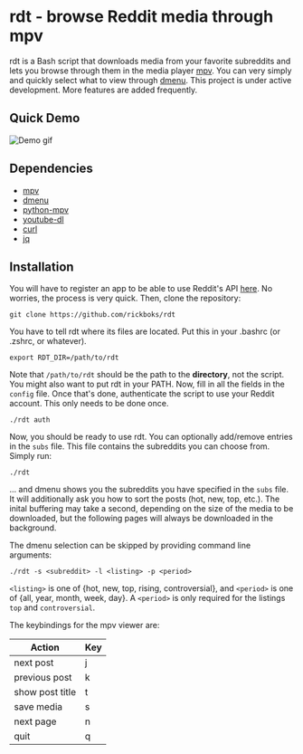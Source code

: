 # rdt - browse Reddit media through mpv

rdt is a Bash script that downloads media from your favorite subreddits and lets you browse through them in the media player [mpv](https://mpv.io). You can very simply and quickly select what to view through [dmenu](https://tools.suckless.org/dmenu/). This project is under active development. More features are added frequently.

## Quick Demo
![Demo gif](demo.gif)

## Dependencies
- [mpv](https://github.com/mpv-player/mpv)
- [dmenu](https://github.com/stilvoid/dmenu)
- [python-mpv](https://github.com/jaseg/python-mpv)
- [youtube-dl](https://github.com/ytdl-org/youtube-dl)
- [curl](https://github.com/curl/curl)
- [jq](https://github.com/stedolan/jq)

## Installation

You will have to register an app to be able to use Reddit's API [here](https://ssl.reddit.com/prefs/apps). No worries, the process is very quick.
Then, clone the repository:
```
git clone https://github.com/rickboks/rdt
```

You have to tell rdt where its files are located. Put this in your .bashrc (or .zshrc, or whatever).
```
export RDT_DIR=/path/to/rdt
```
Note that ```/path/to/rdt``` should be the path to the **directory**, not the script.
You might also want to put rdt in your PATH. Now, fill in all the fields in the ```config``` file.
Once that's done, authenticate the script to use your Reddit account. This only needs to be done once.

```
./rdt auth
```
Now, you should be ready to use rdt. You can optionally add/remove entries in the ```subs``` file. This file contains the subreddits you can choose from. Simply run:

```
./rdt
```
... and dmenu shows you the subreddits you have specified in the ```subs``` file. It will additionally ask you how to sort the posts (hot, new, top, etc.).
The inital buffering may take a second, depending on the size of the media to be downloaded, but the following pages will always be downloaded in the background.

The dmenu selection can be skipped by providing command line arguments:
```
./rdt -s <subreddit> -l <listing> -p <period>
```
```<listing>``` is one of {hot, new, top, rising, controversial}, and ```<period>``` is one of {all, year, month, week, day}. A ```<period>``` is only required for the listings ```top``` and ```controversial```.
 
The keybindings for the mpv viewer are:

Action | Key
-------|-----
next post | j
previous post | k
show post title | t
save media | s
next page | n
quit | q


